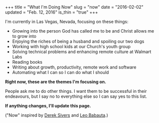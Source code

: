 +++
title = "What I'm Doing Now"
slug = "now"
date = "2016-02-02"
updated = "Feb. 12, 2016"
is_thin = "true"
+++

I'm currently in Las Vegas, Nevada, focusing on these things:

- Growing into the person God has called me to be and Christ allows me to grow into
- Enjoying the riches of being a husband and spoiling our two dogs
- Working with high school kids at our Church's youth group
- Solving technical problems and enhancing remote culture at Walmart Labs
- Reading books
- Writing about growth, productivity, remote work and software
- Automating what I can so I can do what I should

**Right now, these are the themes I'm focusing on.**

People ask me to do other things. I want them to be successful in their endeavours, but I say no to everything else so I can say yes to this list.

**If anything changes, I'll update this page.**

("Now" inspired by [Derek Sivers](https://sivers.org/now) and [Leo Babauta](http://zenhabits.net/now/).)
